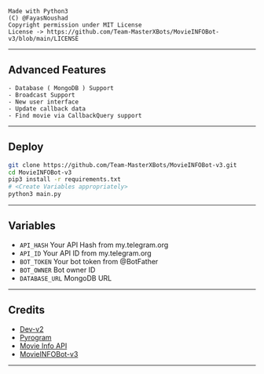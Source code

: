 ```
Made with Python3
(C) @FayasNoushad
Copyright permission under MIT License
License -> https://github.com/Team-MasterXBots/MovieINFOBot-v3/blob/main/LICENSE
```

---

## Advanced Features

    - Database ( MongoDB ) Support
    - Broadcast Support
    - New user interface
    - Update callback data
    - Find movie via CallbackQuery support

---

## Deploy

```sh
git clone https://github.com/Team-MasterXBots/MovieINFOBot-v3.git
cd MovieINFOBot-v3
pip3 install -r requirements.txt
# <Create Variables appropriately>
python3 main.py
```

---

## Variables

- `API_HASH` Your API Hash from my.telegram.org
- `API_ID` Your API ID from my.telegram.org
- `BOT_TOKEN` Your bot token from @BotFather
- `BOT_OWNER` Bot owner ID
- `DATABASE_URL` MongoDB URL

---

## Credits

- [Dev-v2](https://github.com/New-Dev3)
- [Pyrogram](https://github.com/pyrogram/pyrogram)
- [Movie Info API](https://api.sumanjay.cf/watch/)
- [MovieINFOBot-v3](https://github.com/Team-MasterXBots/MovieINFOBot-v3)

---
